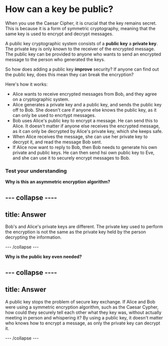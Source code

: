 # How can a key be public?

When you use the Caesar Cipher, it is crucial that the key remains secret. This is because it is a form of symmetric cryptography, meaning that the same key is used to encrypt and decrypt messages.

A public key cryptographic system consists of a **public key** a **private key**. The private key is only known to the receiver of the encrypted message. The public key can be provided to anyone who wants to send an encrypted message to the person who generated the keys.

So how does adding a public key __improve__ security? If anyone can find out the public key, does this mean they can break the encryption?

Here's how it works:

- Alice wants to receive encrypted messages from Bob, and they agree on a cryptographic system.
- Alice generates a private key and a public key, and sends the public key off to Bob. She doesn't care if anyone else knows the public key, as it can only be used to encrtypt messages.
- Bob uses Alice's public key to encrypt a message. He can send this to Alice. It doesn't matter if anyone else receives the encrypted message, as it can only be decrypted by Alice's private key, which she keeps safe.
- When Alice receives the message, she can use her private key to decrypt it, and read the message Bob sent.
- If Alice now want to reply to Bob, then Bob needs to generate his own private and public keys. He can then send hsi own public key to Eve, and she can use it to securely encrypt messages to Bob.

### Test your understanding

**Why is this an asymmetric encryption algorithm?**


--- collapse ----
---
title: Answer
---

Bob's and Alice's private keys are different. The private key used to perform the encryption is not the same as the private key held by the person decrypting the information.

--- /collapse ---

**Why is the public key even needed?**


--- collapse ----
---
title: Answer
---
A public key stops the problem of secure key exchange. If Alice and Bob were using a symmetric encryption algorithm, such as the Caesar Cypher, how could they securely tell each other what they key was, without actually meeting in person and whispering it? By using a public key, it doesn't matter who knows how to encrypt a message, as only the private key can decrypt it.

--- /collapse ---
